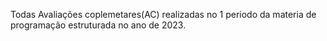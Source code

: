 Todas Avaliações coplemetares(AC) realizadas no 1 periodo da materia de programação estruturada no ano de 2023.
